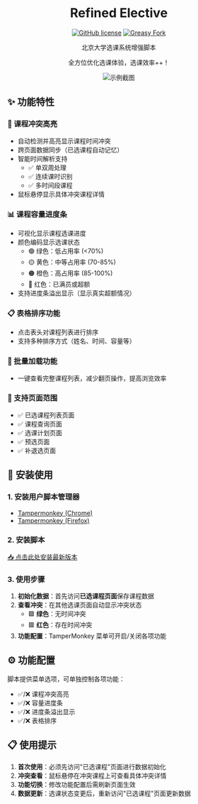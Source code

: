 <div align="center">

# Refined Elective

[![GitHub license](https://img.shields.io/github/license/ha0xin/ElectiveHelper)](https://github.com/ha0xin/ElectiveHelper)
[![Greasy Fork](https://img.shields.io/badge/install-Greasy_Fork-green)](https://greasyfork.org/zh-CN/scripts/525548)

北京大学选课系统增强脚本

全方位优化选课体验，选课效率++！

![示例截图](https://github.com/user-attachments/assets/12f1d786-d503-4358-99a6-1dc089e5be12)

</div>

## ✨ 功能特性

### 🌈 课程冲突高亮
- 自动检测并高亮显示课程时间冲突
- 跨页面数据同步（已选课程自动记忆）
- 智能时间解析支持
  - ✅ 单双周处理
  - ✅ 连续课时识别
  - ✅ 多时间段课程
- 鼠标悬停显示具体冲突课程详情

### 📊 课程容量进度条
- 可视化显示课程选课进度
- 颜色编码显示选课状态
  - 🟢 绿色：低占用率 (<70%)
  - 🟡 黄色：中等占用率 (70-85%)
  - 🟠 橙色：高占用率 (85-100%)
  - 🔴 红色：已满员或超额
- 支持进度条溢出显示（显示真实超额情况）

### 📋 表格排序功能
- 点击表头对课程列表进行排序
- 支持多种排序方式（姓名、时间、容量等）

### 🔄 批量加载功能
- 一键查看完整课程列表，减少翻页操作，提高浏览效率

### 🎯 支持页面范围
- ✅ 已选课程列表页面
- ✅ 课程查询页面
- ✅ 选课计划页面
- ✅ 预选页面
- ✅ 补退选页面

## 🚀 安装使用

### 1. 安装用户脚本管理器
- [Tampermonkey (Chrome)](https://chromewebstore.google.com/detail/tampermonkey/dhdgffkkebhmkfjojejmpbldmpobfkfo)
- [Tampermonkey (Firefox)](https://addons.mozilla.org/firefox/addon/tampermonkey/)

### 2. 安装脚本
[📥 点击此处安装最新版本](https://greasyfork.org/zh-CN/scripts/525548)

### 3. 使用步骤
1. **初始化数据**：首先访问**已选课程页面**保存课程数据
2. **查看冲突**：在其他选课页面自动显示冲突状态
   - 🟩 **绿色**：无时间冲突
   - 🟥 **红色**：存在时间冲突
3. **功能配置**：TamperMonkey 菜单可开启/关闭各项功能

## ⚙️ 功能配置

脚本提供菜单选项，可单独控制各项功能：
- ✅/❌ 课程冲突高亮
- ✅/❌ 容量进度条
- ✅/❌ 进度条溢出显示
- ✅/❌ 表格排序

## 📋 使用提示

1. **首次使用**：必须先访问"已选课程"页面进行数据初始化
2. **冲突查看**：鼠标悬停在冲突课程上可查看具体冲突详情
3. **功能切换**：修改功能配置后需刷新页面生效
4. **数据更新**：选课状态变更后，重新访问"已选课程"页面更新数据
